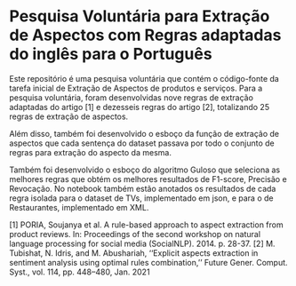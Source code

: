 # Pesquisa Voluntária para Extração de Aspectos com Regras adaptadas do inglês para o Português

Este repositório é uma pesquisa voluntária que contém o código-fonte da tarefa inicial de Extração de Aspectos de produtos e serviços. 
Para a pesquisa voluntária, foram desenvolvidas nove regras de extração adaptadas do artigo [1] e dezesseis regras do artigo [2], totalizando 25 regras de extração de aspectos.

Além disso, também foi desenvolvido o esboço da função de extração de aspectos que cada sentença do dataset passava por todo o conjunto de regras para extração do aspecto da mesma.

Também foi desenvolvido o esboço do algoritmo Guloso que seleciona as melhores regras que obtém os melhores resultados de F1-score, Precisão e Revocação.
No notebook também estão anotados os resultados de cada regra isolada para o dataset de TVs, implementado em json, e para o de Restaurantes, implementado em XML.

[1] PORIA, Soujanya et al. A rule-based approach to aspect extraction from product reviews. In: Proceedings of the second workshop on natural language processing for social media (SocialNLP). 2014. p. 28-37.
[2] M. Tubishat, N. Idris, and M. Abushariah, ‘‘Explicit aspects extraction in sentiment analysis using optimal rules combination,’’ Future Gener. Comput. Syst., vol. 114, pp. 448–480, Jan. 2021
